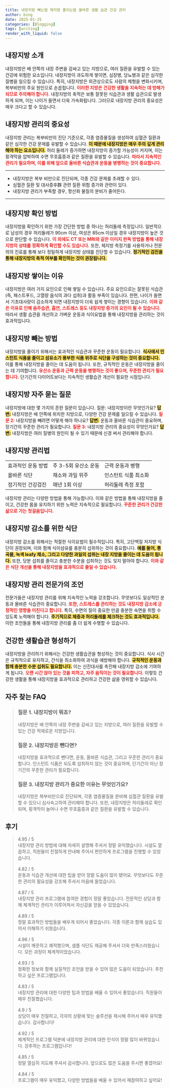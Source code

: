 ```yaml
---
title: 내장지방 빼는법 체지방 줄이는법 올바른 생활 습관 건강 관리
author: bing
date: 2025-01-25
categories: [Blogging]
tags: [writing]
render_with_liquid: false
---
```



<h2 id='내장지방_소개'>내장지방 소개</h2>

<p>내장지방은 배 안쪽의 내장 주변을 감싸고 있는 지방으로, 여러 질환을 유발할 수 있는 건강에 위험한 요소입니다. 내장지방이 과도하게 쌓이면, 심장병, 당뇨병과 같은 심각한 질병을 일으킬 수 있습니다. 특히, 내장지방은 외관상으로도 사람의 체형을 변화시키며, 복부비만의 주요 원인으로 손꼽힙니다. <b><span style="color: #ee2323;">이러한 지방은 건강한 생활을 지속하는 데 방해가 되므로 주의해야 합니다.</span></b> 내장지방의 축적은 보통 잘못된 식습관과 생활 습관으로 발생하게 되며, 이는 나이가 들면서 더욱 가속화됩니다. 그러므로 내장지방 관리의 중요성은 매우 크다고 할 수 있습니다.</p>

<h2 id='내장지방_관리의_중요성'>내장지방 관리의 중요성</h2>

<p>내장지방 관리는 복부비만의 진단 기준으로, 각종 염증물질을 생성하여 심혈관 질환과 같은 심각한 건강 문제를 유발할 수 있습니다. <b><span style="background-color: #ffe066;">이 때문에 내장지방은 매우 주의 깊게 관리해야 하는 요소입니다.</span></b> 허리 둘레가 증가하면 내장지방이 증가할 가능성이 커지며, 이는 횡격막을 압박하여 수면 무호흡증과 같은 질환을 유발할 수 있습니다. <b><span style="color: #ee2323;">따라서 지속적인 관리가 필요하며, 이를 위해 앞으로 올바른 식습관과 운동을 병행하는 것이 중요합니다.</span></b></p>

<hr />

<ul>
    <li>내장지방은 복부 비만으로 진단되며, 각종 건강 문제를 초래할 수 있다.</li>
    <li>심혈관 질환 및 대사증후群 관련 질환 위험 증가와 관련이 있다.</li>
    <li>내장지방 관리가 부족할 경우, 항산화 물질의 분비가 줄어든다.</li>
</ul>

<hr />

<h2 id='내장지방_확인_방법'>내장지방 확인 방법</h2>

<p>내장지방을 확인하기 위한 가장 간단한 방법 중 하나는 허리둘레 측정입니다. 일반적으로 남성의 경우 허리둘레가 90cm 이상, 여성은 85cm 이상일 경우 내장지방이 높은 것으로 판단할 수 있습니다. <b><span style="color: #ee2323;">이 외에도 CT 또는 MRI와 같은 이미지 판독 방법을 통해 내장지방의 상태를 정확하게 확인할 수도 있습니다.</span></b> 또한, 체지방 측정기를 사용하거나 전문의의 진료를 통해 보다 정밀하게 내장지방 상태를 진단할 수 있습니다. <b><span style="background-color: #ffe066;">정기적인 검진을 통해 내장지방의 축적 여부를 확인하는 것이 권장됩니다.</span></b></p>

<h2 id='내장지방_쌓이는_이유'>내장지방 쌓이는 이유</h2>

<p>내장지방은 여러 가지 요인으로 인해 쌓일 수 있습니다. 주요 요인으로는 잘못된 식습관(즉, 패스트푸드, 고열량 음식의 과다 섭취)과 활동 부족이 있습니다. 한편, 나이가 들면서 기초대사량이 감소하게 되면 내장지방이 더욱 쉽게 쌓이는 경향이 있습니다. <b><span style="color: #ee2323;">이와 같은 이유로 인해 음주습관, 흡연, 스트레스 등도 내장지방 증가의 요인이 될 수 있습니다.</span></b> 따라서 생활 습관을 개선하고 가벼운 운동과 식이요법을 통해 내장지방을 관리하는 것이 효과적입니다.</p>

<h2 id='내장지방_빼는_방법'>내장지방 빼는 방법</h2>

<p>내장지방을 줄이기 위해서는 효과적인 식습관과 꾸준한 운동이 필요합니다. <b><span style="background-color: #ffe066;">식사에서 인스턴트 식품을 줄이고 섬유소가 풍부한 식품 위주로 식단을 구성하는 것이 중요합니다.</span></b> 이를 통해 내장지방을 줄이는 데 도움이 됩니다. 또한, 규칙적인 운동은 내장지방을 줄이는 데 기여합니다. <b><span style="color: #ee2323;">유산소 운동과 근력 운동을 병행하는 것이 좋으며, 꾸준한 관리가 필요합니다.</span></b> 단기간의 다이어트보다는 지속적인 생활습관 개선이 필요한 시점입니다.</p>

<h2 id='내장지방_자주_묻는_질문'>내장지방 자주 묻는 질문</h2>

<p>내장지방에 대한 몇 가지의 흔한 질문이 있습니다. 질문: 내장지방이란 무엇인가요? <b><span style="background-color: #ffe066;">답변:</span></b> 내장지방은 배 안쪽에 위치한 지방으로, 다양한 건강 문제를 일으킬 수 있습니다. <b><span style="color: #ee2323;">질문 2:</span></b> 내장지방을 빼려면 어떻게 해야 하나요? <b><span style="background-color: #ffe066;">답변:</span></b> 운동과 올바른 식습관이 중요하며, 장기간의 꾸준한 관리가 필요합니다. <b><span style="color: #ee2323;">질문 3:</span></b> 내장지방 관리의 중요성이 무엇인가요? <b><span style="background-color: #ffe066;">답변:</span></b> 내장지방은 여러 질병의 원인이 될 수 있기 때문에 신경 써서 관리해야 합니다.</p>

<h2 id='내장지방_관리법'>내장지방 관리법</h2>

<table>
    <tr>
        <td>효과적인 운동 방법</td>
        <td>주 3-5회 유산소 운동</td>
        <td>근력 운동과 병행</td>
    </tr>
    <tr>
        <td>올바른 식단</td>
        <td>채소와 과일 위주</td>
        <td>인스턴트 식품 최소화</td>
    </tr>
    <tr>
        <td>정기적인 건강검진</td>
        <td>매년 1회 이상</td>
        <td>허리둘레 측정 포함</td>
    </tr>
</table>

<p>내장지방 관리는 다양한 방법을 통해 가능합니다. 이와 같은 방법을 통해 내장지방을 줄이고, 건강한 몸을 유지하기 위한 노력은 지속적으로 필요합니다. <b><span style="color: #ee2323;">꾸준한 관리가 건강한 삶으로 가는 첫걸음입니다.</span></b></p>

<h2 id='내장지방_감소를_위한_식단'>내장지방 감소를 위한 식단</h2>

<p>내장지방 감소를 위해서는 적절한 식이요법이 필수적입니다. 특히, 고단백질 저지방 식단이 권장되며, 이와 함께 식이섬유를 충분히 섭취하는 것이 중요합니다. <b><span style="background-color: #ffe066;">예를 들어, 통곡물, 녹색 leafy 채소, 그리고 다양한 과일의 섭취는 내장 지방을 줄이는 데 도움이 됩니다.</span></b> 또한, 당분 섭취를 줄이고 충분한 수분을 섭취하는 것도 잊지 말아야 합니다. <b><span style="color: #ee2323;">이와 같은 식단 개선을 통해 내장지방을 효과적으로 줄일 수 있습니다.</span></b></p>

<h2 id='내장지방_관리_전문가의_조언'>내장지방 관리 전문가의 조언</h2>

<p>전문가들은 내장지방 관리를 위해 지속적인 노력을 강조합니다. 무엇보다도 일상적인 운동과 올바른 식습관이 중요합니다. <b><span style="color: #ee2323;">또한, 스트레스를 관리하는 것도 내장지방 감소에 긍정적인 영향을 미친다고 합니다.</span></b> 특히, 수면의 질이 중요한 만큼 충분한 숙면을 취할 수 있도록 노력해야 합니다. <b><span style="background-color: #ffe066;">주기적으로 체중과 허리둘레를 체크하는 것도 효과적입니다.</span></b> 이런 조언들을 통해 내장지방 관리를 좀 더 쉽게 수행할 수 있습니다.</p>

<h2 id='건강한_생활습관_형성하기'>건강한 생활습관 형성하기</h2>

<p>내장지방을 관리하기 위해서는 건강한 생활습관을 형성하는 것이 중요합니다. 식사 시간은 규칙적으로 유지하고, 간식을 최소화하여 과식을 예방해야 합니다. <b><span style="background-color: #ffe066;">규칙적인 운동과 함께 충분한 수분 섭취도 필요합니다.</span></b> 이는 신진대사를 촉진해 내장지방 감소에 기여하게 됩니다. <b><span style="color: #ee2323;">오랜 시간 앉아 있는 것을 피하고, 자주 움직이는 것이 필요합니다.</span></b> 이렇듯 건강한 생활을 통해 내장지방을 효과적으로 관리하고 건강한 삶을 영위할 수 있습니다.</p>


<h2 id='자주_찾는_FAQ'>자주 찾는 FAQ</h2>
<div itemscope="" itemtype="https://schema.org/FAQPage"> 
<blockquote> 
<div itemscope="" itemprop="mainEntity" itemtype="https://schema.org/Question"> 
<h3 itemprop="name">질문 1. 내장지방이 뭐죠?</h3> 
<div itemscope="" itemprop="acceptedAnswer" itemtype="https://schema.org/Answer"> 
<span itemprop="text"> 
<p>내장지방은 배 안쪽의 내장 주변을 감싸고 있는 지방으로, 여러 질환을 유발할 수 있는 건강 적재로운 지방입니다.</p> 
</span> 
</div> 
</div> 

<div itemscope="" itemprop="mainEntity" itemtype="https://schema.org/Question"> 
<h3 itemprop="name">질문 2. 내장지방은 뺀다면?</h3> 
<div itemscope="" itemprop="acceptedAnswer" itemtype="https://schema.org/Answer"> 
<span itemprop="text"> 
<p>내장지방을 효과적으로 뺀다면, 운동, 올바른 식습관, 그리고 꾸준한 관리가 중요합니다. 인스턴트 식품은 되도록 섭취하지 않는 것이 중요하며, 단기간이 아닌 장기간의 꾸준한 관리가 필요합니다.</p> 
</span> 
</div> 
</div> 

<div itemscope="" itemprop="mainEntity" itemtype="https://schema.org/Question"> 
<h3 itemprop="name">질문 3. 내장지방 관리가 중요한 이유는 무엇인가요?</h3> 
<div itemscope="" itemprop="acceptedAnswer" itemtype="https://schema.org/Answer"> 
<span itemprop="text"> 
<p>내장지방은 복부비만으로 진단되며, 각종 염증물질을 분비해 심혈관 질환을 유발할 수 있으니 심사숙고하여 관리해야 합니다. 또한, 내장지방은 허리둘레로 확인되며, 횡격막이 늘어나 수면 무호흡증과 같은 질환을 유발할 수 있습니다.</p> 
</span> 
</div> 
</div> 
</blockquote> 
</div>
<h2 id='후기'>후기</h2>
<div itemscope itemtype="https://schema.org/Product">
  <blockquote>
  <div itemprop="review" itemscope itemtype="https://schema.org/Review">
      <div itemprop="reviewRating" itemscope itemtype="https://schema.org/Rating"> <span itemprop="ratingValue">4.95</span> / <span itemprop="bestRating">5</span> </div>
      <span itemprop="reviewBody">내장지방 관리 방법에 대해 자세히 설명해 주셔서 정말 유익했습니다. 시설도 깔끔하고, 직원들이 친절하게 안내해 주어서 편안하게 프로그램을 진행할 수 있었습니다.</span>
  </div>
  <br>
  <div itemprop="review" itemscope itemtype="https://schema.org/Review">
      <div itemprop="reviewRating" itemscope itemtype="https://schema.org/Rating"> <span itemprop="ratingValue">4.82</span> / <span itemprop="bestRating">5</span> </div>
      <span itemprop="reviewBody">운동과 식습관 개선에 대한 팁을 받아 정말 도움이 많이 됐어요. 무엇보다도 꾸준한 관리의 필요성을 강조해 주셔서 마음에 들었습니다.</span>
  </div>
  <br>
  <div itemprop="review" itemscope itemtype="https://schema.org/Review">
      <div itemprop="reviewRating" itemscope itemtype="https://schema.org/Rating"> <span itemprop="ratingValue">4.87</span> / <span itemprop="bestRating">5</span> </div>
      <span itemprop="reviewBody">내장지방 관리 프로그램에 참여한 경험이 정말 좋았습니다. 전문적인 상담과 함께 체계적인 관리가 이루어져서 자신감을 얻을 수 있었습니다.</span>
  </div>
  <br>
  <div itemprop="review" itemscope itemtype="https://schema.org/Review">
      <div itemprop="reviewRating" itemscope itemtype="https://schema.org/Rating"> <span itemprop="ratingValue">4.89</span> / <span itemprop="bestRating">5</span> </div>
      <span itemprop="reviewBody">정말 효과적인 방법들을 배우게 되어서 좋았습니다. 각종 이론과 함께 실습도 있어서 이해하기 쉬웠습니다.</span>
  </div>
  <br>
  <div itemprop="review" itemscope itemtype="https://schema.org/Review">
      <div itemprop="reviewRating" itemscope itemtype="https://schema.org/Rating"> <span itemprop="ratingValue">4.96</span> / <span itemprop="bestRating">5</span> </div>
      <span itemprop="reviewBody">시설이 깨끗하고 쾌적했으며, 샘플 식단도 제공해 주셔서 더욱 만족스러웠습니다. 모든 과정이 체계적이었습니다.</span>
  </div>
  <br>
  <div itemprop="review" itemscope itemtype="https://schema.org/Review">
      <div itemprop="reviewRating" itemscope itemtype="https://schema.org/Rating"> <span itemprop="ratingValue">4.93</span> / <span itemprop="bestRating">5</span> </div>
      <span itemprop="reviewBody">정확한 정보와 함께 실질적인 조언을 받을 수 있어 많은 도움이 되었습니다. 추천하고 싶은 프로그램입니다.</span>
  </div>
  <br>
  <div itemprop="review" itemscope itemtype="https://schema.org/Review">
      <div itemprop="reviewRating" itemscope itemtype="https://schema.org/Rating"> <span itemprop="ratingValue">4.83</span> / <span itemprop="bestRating">5</span> </div>
      <span itemprop="reviewBody">내장지방 관리에 대한 다양한 팁과 방법을 배울 수 있어서 좋았습니다. 직원들이 매우 친절했습니다.</span>
  </div>
  <br>
  <div itemprop="review" itemscope itemtype="https://schema.org/Review">
      <div itemprop="reviewRating" itemscope itemtype="https://schema.org/Rating"> <span itemprop="ratingValue">4.9</span> / <span itemprop="bestRating">5</span> </div>
      <span itemprop="reviewBody">상담이 매우 친절하고, 각자의 상황에 맞는 솔루션을 제시해 주어서 매우 유익했습니다. 감사합니다!</span>
  </div>
  <br>
  <div itemprop="review" itemscope itemtype="https://schema.org/Review">
      <div itemprop="reviewRating" itemscope itemtype="https://schema.org/Rating"> <span itemprop="ratingValue">4.92</span> / <span itemprop="bestRating">5</span> </div>
      <span itemprop="reviewBody">체계적인 프로그램 덕분에 내장지방 관리에 대한 인식이 정말 많이 바뀌었습니다. 강추하는 프로그램입니다!</span>
  </div>
  <br>
  <div itemprop="review" itemscope itemtype="https://schema.org/Review">
      <div itemprop="reviewRating" itemscope itemtype="https://schema.org/Rating"> <span itemprop="ratingValue">4.85</span> / <span itemprop="bestRating">5</span> </div>
      <span itemprop="reviewBody">정말 열심히 지도해 주셔서 감사합니다. 앞으로도 많은 도움을 주시면 좋겠어요!</span>
  </div>
  <br>
  <div itemprop="review" itemscope itemtype="https://schema.org/Review">
      <div itemprop="reviewRating" itemscope itemtype="https://schema.org/Rating"> <span itemprop="ratingValue">4.84</span> / <span itemprop="bestRating">5</span> </div>
      <span itemprop="reviewBody">프로그램이 매우 유익했고, 다양한 방법들을 배울 수 있어서 재참여하고 싶어요!</span>
  </div>
  </blockquote>
</div>

